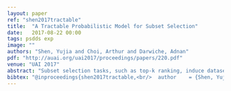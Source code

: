 ```yaml
---
layout: paper
ref: "shen2017tractable"
title:  "A Tractable Probabilistic Model for Subset Selection"
date:   2017-08-22 00:00
tags: psdds exp
image: ""
authors: "Shen, Yujia and Choi, Arthur and Darwiche, Adnan"
pdf: "http://auai.org/uai2017/proceedings/papers/220.pdf"
venue: "UAI 2017"
abstract: "Subset selection tasks, such as top-k ranking, induce datasets where examples have cardinalities that are known a priori. In this paper, we propose a tractable probabilistic model for subset selection and show how it can be learned from data. Our proposed model is interpretable and subsumes a previously introduced model based on logistic regression. We show how the parameters of our model can be estimated in closed form given complete data, and propose an algorithm for learning its structure in an interpretable space. We highlight the intuitive structures that we learn via case studies. We finally show how our proposed model can be viewed as an instance of the recently proposed Probabilistic Sentential Decision Diagram."
bibtex: "@inproceedings{shen2017tractable,<br/>  author    = {Shen, Yujia and Choi, Arthur and Darwiche, Adnan},<br/>  title     = {A Tractable Probabilistic Model for Subset Selection},<br/>  booktitle = {{UAI}},<br/>  publisher = {{AUAI} Press},<br/>  year      = {2017}<br/>}"
---
```

